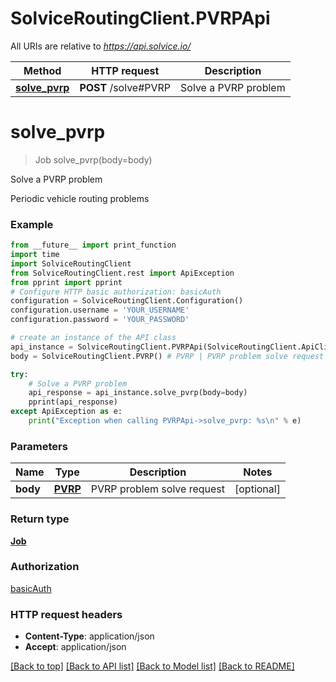 # SolviceRoutingClient.PVRPApi

All URIs are relative to *https://api.solvice.io/*

Method | HTTP request | Description
------------- | ------------- | -------------
[**solve_pvrp**](PVRPApi.md#solve_pvrp) | **POST** /solve#PVRP | Solve a PVRP problem

# **solve_pvrp**
> Job solve_pvrp(body=body)

Solve a PVRP problem

Periodic vehicle routing problems

### Example
```python
from __future__ import print_function
import time
import SolviceRoutingClient
from SolviceRoutingClient.rest import ApiException
from pprint import pprint
# Configure HTTP basic authorization: basicAuth
configuration = SolviceRoutingClient.Configuration()
configuration.username = 'YOUR_USERNAME'
configuration.password = 'YOUR_PASSWORD'

# create an instance of the API class
api_instance = SolviceRoutingClient.PVRPApi(SolviceRoutingClient.ApiClient(configuration))
body = SolviceRoutingClient.PVRP() # PVRP | PVRP problem solve request (optional)

try:
    # Solve a PVRP problem
    api_response = api_instance.solve_pvrp(body=body)
    pprint(api_response)
except ApiException as e:
    print("Exception when calling PVRPApi->solve_pvrp: %s\n" % e)
```

### Parameters

Name | Type | Description  | Notes
------------- | ------------- | ------------- | -------------
 **body** | [**PVRP**](PVRP.md)| PVRP problem solve request | [optional] 

### Return type

[**Job**](Job.md)

### Authorization

[basicAuth](../README.md#basicAuth)

### HTTP request headers

 - **Content-Type**: application/json
 - **Accept**: application/json

[[Back to top]](#) [[Back to API list]](../README.md#documentation-for-api-endpoints) [[Back to Model list]](../README.md#documentation-for-models) [[Back to README]](../README.md)

